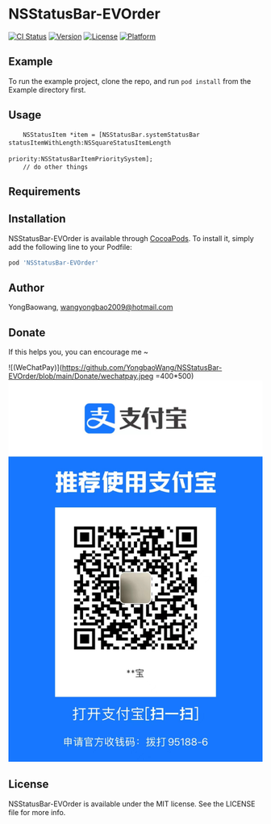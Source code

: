 # NSStatusBar-EVOrder

[![CI Status](https://img.shields.io/travis/YongBaowang/NSStatusBar-EVOrder.svg?style=flat)](https://travis-ci.org/YongBaowang/NSStatusBar-EVOrder)
[![Version](https://img.shields.io/cocoapods/v/NSStatusBar-EVOrder.svg?style=flat)](https://cocoapods.org/pods/NSStatusBar-EVOrder)
[![License](https://img.shields.io/cocoapods/l/NSStatusBar-EVOrder.svg?style=flat)](https://cocoapods.org/pods/NSStatusBar-EVOrder)
[![Platform](https://img.shields.io/cocoapods/p/NSStatusBar-EVOrder.svg?style=flat)](https://cocoapods.org/pods/NSStatusBar-EVOrder)

## Example

To run the example project, clone the repo, and run `pod install` from the Example directory first.

## Usage

        NSStatusItem *item = [NSStatusBar.systemStatusBar statusItemWithLength:NSSquareStatusItemLength 
                                                                      priority:NSStatusBarItemPrioritySystem];
        // do other things

## Requirements

## Installation

NSStatusBar-EVOrder is available through [CocoaPods](https://cocoapods.org). To install
it, simply add the following line to your Podfile:

```ruby
pod 'NSStatusBar-EVOrder'
```

## Author

YongBaowang, wangyongbao2009@hotmail.com

## Donate

If this helps you, you can encourage me ~

![(WeChatPay)](https://github.com/YongbaoWang/NSStatusBar-EVOrder/blob/main/Donate/wechatpay.jpeg =400*500)
![(AliPay)](https://github.com/YongbaoWang/NSStatusBar-EVOrder/blob/main/Donate/alipay.jpeg)

## License

NSStatusBar-EVOrder is available under the MIT license. See the LICENSE file for more info.
